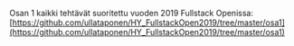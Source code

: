 Osan 1 kaikki tehtävät suoritettu vuoden 2019 Fullstack Openissa: [https://github.com/ullataponen/HY_FullstackOpen2019/tree/master/osa1](https://github.com/ullataponen/HY_FullstackOpen2019/tree/master/osa1)
